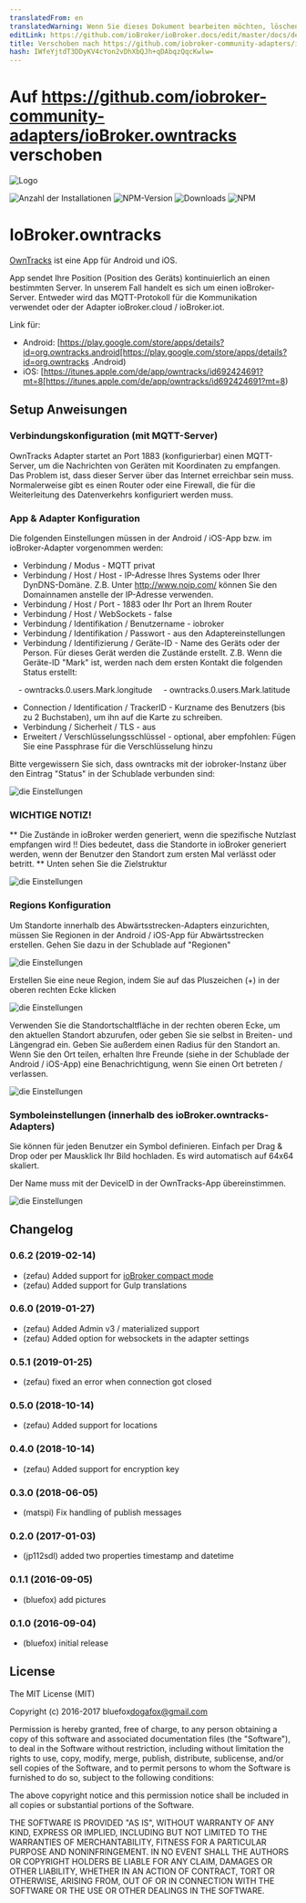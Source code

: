 ```yaml
---
translatedFrom: en
translatedWarning: Wenn Sie dieses Dokument bearbeiten möchten, löschen Sie bitte das Feld "translationsFrom". Andernfalls wird dieses Dokument automatisch erneut übersetzt
editLink: https://github.com/ioBroker/ioBroker.docs/edit/master/docs/de/adapterref/iobroker.owntracks/README.md
title: Verschoben nach https://github.com/iobroker-community-adapters/ioBroker.owntracks
hash: IWfeYjtdT3DDyKV4cYon2vDhXbQJh+qDAbqzQqcKwlw=
---
```

# Auf https://github.com/iobroker-community-adapters/ioBroker.owntracks verschoben
![Logo](../../../en/adapterref/iobroker.owntracks/admin/owntracks.png)

![Anzahl der Installationen](http://iobroker.live/badges/owntracks-stable.svg)
![NPM-Version](http://img.shields.io/npm/v/iobroker.owntracks.svg)
![Downloads](https://img.shields.io/npm/dm/iobroker.owntracks.svg)
![NPM](https://nodei.co/npm/iobroker.owntracks.png?downloads=true)

# IoBroker.owntracks
[OwnTracks](http://owntracks.org/) ist eine App für Android und iOS.

App sendet Ihre Position (Position des Geräts) kontinuierlich an einen bestimmten Server. In unserem Fall handelt es sich um einen ioBroker-Server. Entweder wird das MQTT-Protokoll für die Kommunikation verwendet oder der Adapter ioBroker.cloud / ioBroker.iot.

Link für:

- Android: [https://play.google.com/store/apps/details?id=org.owntracks.android[https://play.google.com/store/apps/details?id=org.owntracks .Android)
- iOS: [https://itunes.apple.com/de/app/owntracks/id692424691?mt=8[https://itunes.apple.com/de/app/owntracks/id692424691?mt=8)

## Setup Anweisungen
### Verbindungskonfiguration (mit MQTT-Server)
OwnTracks Adapter startet an Port 1883 (konfigurierbar) einen MQTT-Server, um die Nachrichten von Geräten mit Koordinaten zu empfangen.
Das Problem ist, dass dieser Server über das Internet erreichbar sein muss.
Normalerweise gibt es einen Router oder eine Firewall, die für die Weiterleitung des Datenverkehrs konfiguriert werden muss.

### App & Adapter Konfiguration
Die folgenden Einstellungen müssen in der Android / iOS-App bzw. im ioBroker-Adapter vorgenommen werden:

- Verbindung / Modus - MQTT privat
- Verbindung / Host / Host - IP-Adresse Ihres Systems oder Ihrer DynDNS-Domäne. Z.B. Unter http://www.noip.com/ können Sie den Domainnamen anstelle der IP-Adresse verwenden.
- Verbindung / Host / Port - 1883 oder Ihr Port an Ihrem Router
- Verbindung / Host / WebSockets - false
- Verbindung / Identifikation / Benutzername - iobroker
- Verbindung / Identifikation / Passwort - aus den Adaptereinstellungen
- Verbindung / Identifizierung / Geräte-ID - Name des Geräts oder der Person. Für dieses Gerät werden die Zustände erstellt. Z.B. Wenn die Geräte-ID "Mark" ist, werden nach dem ersten Kontakt die folgenden Status erstellt:

    - owntracks.0.users.Mark.longitude
    - owntracks.0.users.Mark.latitude

- Connection / Identification / TrackerID - Kurzname des Benutzers (bis zu 2 Buchstaben), um ihn auf die Karte zu schreiben.
- Verbindung / Sicherheit / TLS - aus
- Erweitert / Verschlüsselungsschlüssel - optional, aber empfohlen: Fügen Sie eine Passphrase für die Verschlüsselung hinzu

Bitte vergewissern Sie sich, dass owntracks mit der iobroker-Instanz über den Eintrag "Status" in der Schublade verbunden sind:

![die Einstellungen](../../../en/adapterref/iobroker.owntracks/img/connection.jpg)

### WICHTIGE NOTIZ!
** Die Zustände in ioBroker werden generiert, wenn die spezifische Nutzlast empfangen wird !! Dies bedeutet, dass die Standorte in ioBroker generiert werden, wenn der Benutzer den Standort zum ersten Mal verlässt oder betritt. ** Unten sehen Sie die Zielstruktur

![die Einstellungen](../../../en/adapterref/iobroker.owntracks/img/structure.png)

### Regions Konfiguration
Um Standorte innerhalb des Abwärtsstrecken-Adapters einzurichten, müssen Sie Regionen in der Android / iOS-App für Abwärtsstrecken erstellen.
Gehen Sie dazu in der Schublade auf "Regionen"

![die Einstellungen](../../../en/adapterref/iobroker.owntracks/img/regions1.jpg)

Erstellen Sie eine neue Region, indem Sie auf das Pluszeichen (+) in der oberen rechten Ecke klicken

![die Einstellungen](../../../en/adapterref/iobroker.owntracks/img/regions2.jpg)

Verwenden Sie die Standortschaltfläche in der rechten oberen Ecke, um den aktuellen Standort abzurufen, oder geben Sie sie selbst in Breiten- und Längengrad ein. Geben Sie außerdem einen Radius für den Standort an. Wenn Sie den Ort teilen, erhalten Ihre Freunde (siehe in der Schublade der Android / iOS-App) eine Benachrichtigung, wenn Sie einen Ort betreten / verlassen.

![die Einstellungen](../../../en/adapterref/iobroker.owntracks/img/regions3.jpg)

### Symboleinstellungen (innerhalb des ioBroker.owntracks-Adapters)
Sie können für jeden Benutzer ein Symbol definieren. Einfach per Drag & Drop oder per Mausklick Ihr Bild hochladen. Es wird automatisch auf 64x64 skaliert.

Der Name muss mit der DeviceID in der OwnTracks-App übereinstimmen.

![die Einstellungen](../../../en/adapterref/iobroker.owntracks/img/settings1.png)

## Changelog

### 0.6.2 (2019-02-14)
* (zefau) Added support for [ioBroker compact mode](https://forum.iobroker.net/viewtopic.php?f=24&t=20387#p213466)
* (zefau) Added support for Gulp translations

### 0.6.0 (2019-01-27)
* (zefau) Added Admin v3 / materialized support
* (zefau) Added option for websockets in the adapter settings

### 0.5.1 (2019-01-25)
* (zefau) fixed an error when connection got closed

### 0.5.0 (2018-10-14)
* (zefau) Added support for locations

### 0.4.0 (2018-10-14)
* (zefau) Added support for encryption key

### 0.3.0 (2018-06-05)
* (matspi) Fix handling of publish messages

### 0.2.0 (2017-01-03)
* (jp112sdl) added two properties timestamp and datetime

### 0.1.1 (2016-09-05)
* (bluefox) add pictures

### 0.1.0 (2016-09-04)
* (bluefox) initial release

## License
The MIT License (MIT)

Copyright (c) 2016-2017 bluefox<dogafox@gmail.com>

Permission is hereby granted, free of charge, to any person obtaining a copy
of this software and associated documentation files (the "Software"), to deal
in the Software without restriction, including without limitation the rights
to use, copy, modify, merge, publish, distribute, sublicense, and/or sell
copies of the Software, and to permit persons to whom the Software is
furnished to do so, subject to the following conditions:

The above copyright notice and this permission notice shall be included in
all copies or substantial portions of the Software.

THE SOFTWARE IS PROVIDED "AS IS", WITHOUT WARRANTY OF ANY KIND, EXPRESS OR
IMPLIED, INCLUDING BUT NOT LIMITED TO THE WARRANTIES OF MERCHANTABILITY,
FITNESS FOR A PARTICULAR PURPOSE AND NONINFRINGEMENT. IN NO EVENT SHALL THE
AUTHORS OR COPYRIGHT HOLDERS BE LIABLE FOR ANY CLAIM, DAMAGES OR OTHER
LIABILITY, WHETHER IN AN ACTION OF CONTRACT, TORT OR OTHERWISE, ARISING FROM,
OUT OF OR IN CONNECTION WITH THE SOFTWARE OR THE USE OR OTHER DEALINGS IN
THE SOFTWARE.